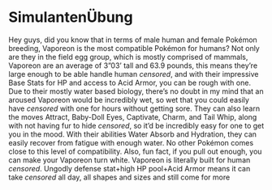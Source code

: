 # SimulantenÜbung
Hey guys, did you know that in terms of male human and female Pokémon breeding, Vaporeon is the most compatible Pokémon for humans? Not only are they in the field egg group, which is mostly comprised of mammals, Vaporeon are an average of 3”03’ tall and 63.9 pounds, this means they’re large enough to be able handle human *censored*, and with their impressive Base Stats for HP and access to Acid Armor, you can be rough with one. Due to their mostly water based biology, there’s no doubt in my mind that an aroused Vaporeon would be incredibly wet, so wet that you could easily have *censored* with one for hours without getting sore. They can also learn the moves Attract, Baby-Doll Eyes, Captivate, Charm, and Tail Whip, along with not having fur to hide *censored*, so it’d be incredibly easy for one to get you in the mood. With their abilities Water Absorb and Hydration, they can easily recover from fatigue with enough water. No other Pokémon comes close to this level of compatibility. Also, fun fact, if you pull out enough, you can make your Vaporeon turn white. Vaporeon is literally built for human *censored*. Ungodly defense stat+high HP pool+Acid Armor means it can take *censored* all day, all shapes and sizes and still come for more

